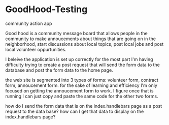 # GoodHood-Testing
community action app

Good hood is a community message board that allows people in the community to make annoucements about things that are going on in the neighborhood, start discussions about local topics, post local jobs and post local volunteer oppurtunities. 

I beleive the application is set up correctly for the most part I'm having difficulty trying to create a post request that will send the form data to the database and post the form data to the home page. 

the web site is segmented into 3 types of forms: volunteer form, contract form, annoucement form. for the sake of learning and efficiency 
I'm only focused on getting the annoucement form to work. I figure once that is running I can just copy and paste the same code for the other two forms. 

how do I send the form data that is on the index.handlebars page as a post request to the data base? 
how can I get that data to display on the index.handlebars page?


